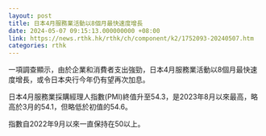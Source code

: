 ```yaml
---
layout: post
title: 日本4月服務業活動以8個月最快速度增長
date: 2024-05-07 09:15:13.000000000 +08:00
link: https://news.rthk.hk/rthk/ch/component/k2/1752093-20240507.htm
categories: rthk
---
```


一項調查顯示，由於企業和消費者支出強勁，日本4月服務業活動以8個月最快速度增長，或令日本央行今年仍有望再次加息。

日本4月服務業採購經理人指數(PMI)終值升至54.3，是2023年8月以來最高，略高於3月的54.1，但略低於初值的54.6。

指數自2022年9月以來一直保持在50以上。
